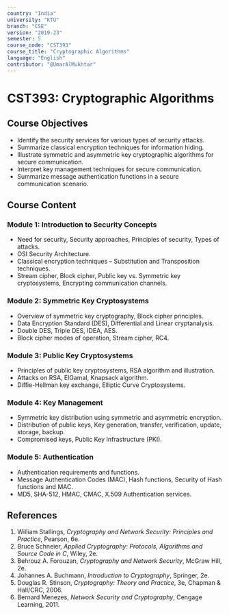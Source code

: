 ```yaml
---
country: "India"
university: "KTU"
branch: "CSE"
version: "2019-23"
semester: 5
course_code: "CST393"
course_title: "Cryptographic Algorithms"
language: "English"
contributor: "@UmarAlMukhtar"
---
```


# CST393: Cryptographic Algorithms

## Course Objectives
* Identify the security services for various types of security attacks.  
* Summarize classical encryption techniques for information hiding.  
* Illustrate symmetric and asymmetric key cryptographic algorithms for secure communication.  
* Interpret key management techniques for secure communication.  
* Summarize message authentication functions in a secure communication scenario.  

## Course Content
### Module 1: Introduction to Security Concepts
* Need for security, Security approaches, Principles of security, Types of attacks.  
* OSI Security Architecture.  
* Classical encryption techniques – Substitution and Transposition techniques.  
* Stream cipher, Block cipher, Public key vs. Symmetric key cryptosystems, Encrypting communication channels.  

### Module 2: Symmetric Key Cryptosystems
* Overview of symmetric key cryptography, Block cipher principles.  
* Data Encryption Standard (DES), Differential and Linear cryptanalysis.  
* Double DES, Triple DES, IDEA, AES.  
* Block cipher modes of operation, Stream cipher, RC4.  

### Module 3: Public Key Cryptosystems
* Principles of public key cryptosystems, RSA algorithm and illustration.  
* Attacks on RSA, ElGamal, Knapsack algorithm.  
* Diffie-Hellman key exchange, Elliptic Curve Cryptosystems.  

### Module 4: Key Management
* Symmetric key distribution using symmetric and asymmetric encryption.  
* Distribution of public keys, Key generation, transfer, verification, update, storage, backup.  
* Compromised keys, Public Key Infrastructure (PKI).  

### Module 5: Authentication
* Authentication requirements and functions.  
* Message Authentication Codes (MAC), Hash functions, Security of Hash functions and MAC.  
* MD5, SHA-512, HMAC, CMAC, X.509 Authentication services.  

## References
1. William Stallings, *Cryptography and Network Security: Principles and Practice*, Pearson, 6e.  
2. Bruce Schneier, *Applied Cryptography: Protocols, Algorithms and Source Code in C*, Wiley, 2e.  
3. Behrouz A. Forouzan, *Cryptography and Network Security*, McGraw Hill, 2e.  
4. Johannes A. Buchmann, *Introduction to Cryptography*, Springer, 2e.  
5. Douglas R. Stinson, *Cryptography: Theory and Practice*, 3e, Chapman & Hall/CRC, 2006.  
6. Bernard Menezes, *Network Security and Cryptography*, Cengage Learning, 2011.  
